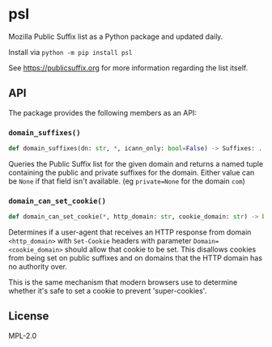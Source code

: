 # psl

Mozilla Public Suffix list as a Python package and updated daily.

Install via `python -m pip install psl`

See https://publicsuffix.org for more information regarding the list itself.

## API

The package provides the following members as an API:

### `domain_suffixes()`

```python
def domain_suffixes(dn: str, *, icann_only: bool=False) -> Suffixes: ...
```

Queries the Public Suffix list for the given domain and returns a named tuple containing
the public and private suffixes for the domain.  Either value can be `None` if that
field isn't available. (eg `private=None` for the domain `com`)

### `domain_can_set_cookie()`

```python
def domain_can_set_cookie(*, http_domain: str, cookie_domain: str) -> bool: ...
```

Determines if a user-agent that receives an HTTP response from domain `<http_domain>`
with `Set-Cookie` headers with parameter `Domain=<cookie_domain>` should allow
that cookie to be set.  This disallows cookies from being set on public suffixes
and on domains that the HTTP domain has no authority over.

This is the same mechanism that modern browsers use to determine whether it's safe
to set a cookie to prevent 'super-cookies'.

## License

MPL-2.0
